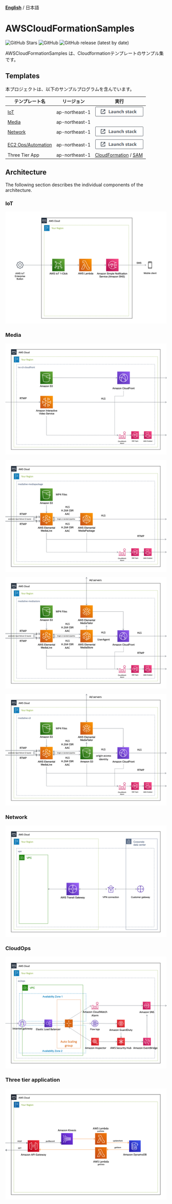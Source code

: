 [**English**](README.md) / 日本語

# AWSCloudFormationSamples
![GitHub Stars](https://img.shields.io/github/stars/eijikominami/aws-cloudformation-samples.svg?style=social&label=Stars)
![GitHub](https://img.shields.io/github/license/eijikominami/aws-cloudformation-samples)
![GitHub release (latest by date)](https://img.shields.io/github/v/release/eijikominami/aws-cloudformation-samples)

AWSCloudFormationSamples は、Cloudformationテンプレートのサンプル集です。

## Templates

本プロジェクトは、以下のサンプルプログラムを含んでいます。

| テンプレート名 | リージョン | 実行 |
| --- | --- | --- |
| [IoT](/iot/README_JP.md) | ap-northeast-1 | [![cloudformation-launch-stack](images/cloudformation-launch-stack.png)](https://console.aws.amazon.com/cloudformation/home?region=ap-northeast-1#/stacks/quickcreate?stackName=IoT-1Click&templateURL=https://eijikominami.s3-ap-northeast-1.amazonaws.com/aws-cloudformation-samples/iot/iot-1click.yaml) |
| [Media](/media/README_JP.md) | ap-northeast-1 | |
| [Network](/network/README_JP.md) | ap-northeast-1 | [![cloudformation-launch-stack](images/cloudformation-launch-stack.png)](https://console.aws.amazon.com/cloudformation/home?region=ap-northeast-1#/stacks/create/review?stackName=VPNSample&templateURL=https://eijikominami.s3-ap-northeast-1.amazonaws.com/aws-cloudformation-samples/network/vpn.yaml) |
| [EC2 Ops/Automation](/ops/README_JP.md) | ap-northeast-1 | [![cloudformation-launch-stack](images/cloudformation-launch-stack.png)](https://console.aws.amazon.com/cloudformation/home?region=ap-northeast-1#/stacks/create/review?stackName=EC2Ops&templateURL=https://eijikominami.s3-ap-northeast-1.amazonaws.com/aws-cloudformation-samples/ops/ec2.yaml) |
| Three Tier App | ap-northeast-1 | [CloudFormation](/three-tier-app/templates/README_JP.md) / [SAM](/three-tier-app/sam-app/README_JP.md)|

## Architecture

The following section describes the individual components of the architecture.

### IoT

![](iot/images/architecture-iot-1click.png)

### Media

![](media/images/architecture-ivs-s3-cloudfront.png)

![](media/images/architecture-medialive-mediapackage.png)

![](media/images/architecture-medialive-mediastore.png)

![](media/images/architecture-medialive-s3.png)

### Network

![](network/images/architecture.png)

### CloudOps

![](ops/images/architecture.png)

### Three tier application

![](three-tier-app/images/architecture.png)